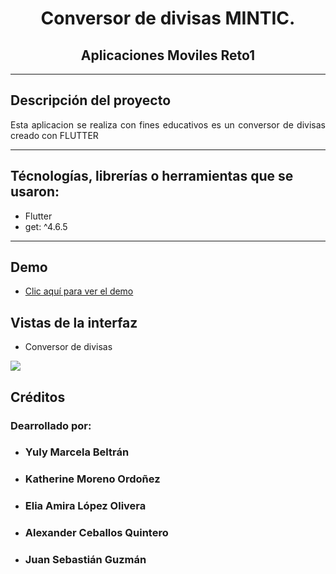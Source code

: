 

<h1 align="center"><strong> Conversor de divisas MINTIC. </strong></h1>
<h2 align="center"> <strong> Aplicaciones Moviles Reto1 </strong></h2>

***

##  Descripción del proyecto
<p align="justify">Esta aplicacion se realiza con fines educativos es un conversor de divisas creado con FLUTTER</p>



***

##  Técnologías, librerías o herramientas que se usaron:
- Flutter
- get: ^4.6.5

*******


##  Demo
- [Clic aquí para ver el demo](https://youtu.be/zVYIf_YtyhQ)

##  Vistas de la interfaz
-   Conversor de divisas<br>
<img src="/lib/conversor_monedas.jpeg">


##  Créditos 
### Dearrollado por:
-   <h3>Yuly Marcela Beltrán</h3>
-   <h3>Katherine Moreno Ordoñez</h3>
-   <h3> Elia Amira López Olivera </h3>
-   <h3>Alexander Ceballos Quintero</h3>
-   <h3>Juan Sebastián Guzmán</h3>

